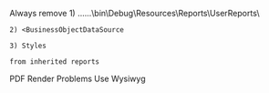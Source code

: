 Always remove
	1) ..\..\..\bin\Debug\Resources\Reports\UserReports\
	
	2) <BusinessObjectDataSource
	
	3) Styles
	
	from inherited reports 
	
PDF	Render Problems
	Use Wysiwyg